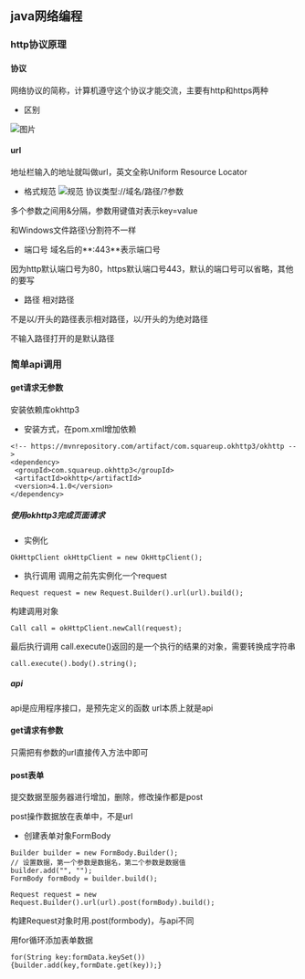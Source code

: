 ## java网络编程
### http协议原理
#### 协议
网络协议的简称，计算机遵守这个协议才能交流，主要有http和https两种
+ 区别

![图片](https://qgt-document.oss-cn-beijing.aliyuncs.com/PY2/py2-1/ht%3Ahts%E5%8C%BA%E5%88%AB.jpg?x-oss-process=image/resize,w_1024/watermark,image_d2F0ZXJtYXNrLnBuZz94LW9zcy1wcm9jZXNzPWltYWdlL3Jlc2l6ZSx3XzEwMA==,t_60,g_se,x_10,y_10)
#### url
地址栏输入的地址就叫做url，英文全称Uniform Resource Locator
+ 格式规范
![规范](https://style.youkeda.com/img/ham/course/py2/py2-1-2.png?x-oss-process=image/resize,w_1024/watermark,image_d2F0ZXJtYXNrLnBuZz94LW9zcy1wcm9jZXNzPWltYWdlL3Jlc2l6ZSx3XzEwMA==,t_60,g_se,x_10,y_10)
协议类型://域名/路径/?参数

多个参数之间用&分隔，参数用键值对表示key=value

和Windows文件路径\分割符不一样
+ 端口号
域名后的**:443**表示端口号

因为http默认端口号为80，https默认端口号443，默认的端口号可以省略，其他的要写
+ 路径
相对路径

不是以/开头的路径表示相对路径，以/开头的为绝对路径

不输入路径打开的是默认路径
### 简单api调用
#### get请求无参数
安装依赖库okhttp3
+ 安装方式，在pom.xml增加依赖
```
<!-- https://mvnrepository.com/artifact/com.squareup.okhttp3/okhttp -->
<dependency>
 <groupId>com.squareup.okhttp3</groupId>
 <artifactId>okhttp</artifactId>
 <version>4.1.0</version>
</dependency>
```
##### 使用okhttp3完成页面请求
+ 实例化
```
OkHttpClient okHttpClient = new OkHttpClient();
```

+ 执行调用
调用之前先实例化一个request
```
Request request = new Request.Builder().url(url).build();
```

构建调用对象
```
Call call = okHttpClient.newCall(request);
```

最后执行调用
call.execute()返回的是一个执行的结果的对象，需要转换成字符串
```
call.execute().body().string();
```
##### api
api是应用程序接口，是预先定义的函数
url本质上就是api
#### get请求有参数
只需把有参数的url直接传入方法中即可
#### post表单
提交数据至服务器进行增加，删除，修改操作都是post

post操作数据放在表单中，不是url
+ 创建表单对象FormBody
```
Builder builder = new FormBody.Builder();
// 设置数据，第一个参数是数据名，第二个参数是数据值
builder.add("", "");
FormBody formBody = builder.build();

Request request = new Request.Builder().url(url).post(formBody).build();
```

构建Request对象时用.post(formbody)，与api不同

用for循环添加表单数据
```
for(String key:formData.keySet())
{builder.add(key,formDate.get(key));}
```



